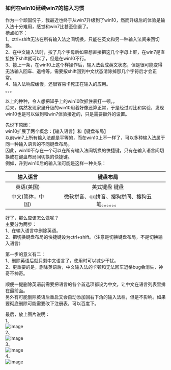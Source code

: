 ### 如何在win10延续win7的输入习惯  
作为一个顽固份子，我最近也终于从win7升级到了win10，然而升级后的体验是输入法十分难用，感觉和win7比甚至倒退了。  
槽点如下：  
1、ctrl+shift无法在所有输入法之间切换，只能在英文和另一种输入法间来回切换。  
2、在中文输入法时，按了几个字母后如果想直接把这几个字母上屏，在win7是直接按下shift就可以了，但是在win10不行。  
3、接上一条，在win10上这个样操作后，输入法会成英文状态，但是很可能变得无法输入回车、退格等，需要按shift回到中文状态清除掉那几个字符后才会正常。  
4、输入法响应缓慢，还很容易卡死正在输入的应用。  
。。。  

以上的种种，令人想把知乎上的win10吹抓住暴打一顿。。  
后来，偶然发现家里升级的win10用着好像还算正常，于是经过对比和实验，发现win10也是可以做到和win7体验接近的，只是需要额外的设置。  

先说下原因：  
win10扩展了两个概念：【输入语言】和【键盘布局】  
以前win7上所有输入法都是平等的，而在win10上不一样了，可以多种输入法属于同一种输入语言的不同键盘布局。  
因此，win10不存在一个可以在所有输入法间切换的快捷键，只有在输入语言间切换或在键盘布局间切换的快捷键。  
例如，升到win10后的输入法可能是这样一种关系： 

|输入语言|键盘布局|
|:-:|:-:|
|英语(美国)|美式键盘 键盘|
|中文(简体，中国)|微软拼音、qq拼音、搜狗拼间、搜狗五笔。。。。。。|  

好了，那么应该怎么做呢？  
主要分为两步：  
1、在输入语言中删除英语。  
2、把切换键盘布局的快捷键设为ctrl+shift。（注意是切换键盘布局，不是切换输入语言）  

第一步的意义有二：  
1、删除英语后就只剩中文语言了，使用时可以减少干扰。  
2、更重要的是，删除英语后，中文输入法的卡顿和无法回车退格bug会消失，神奇不神奇。  

顺便一提删除英语前需要把语言的各个首选项都设为中文，让中文在语言列表里排在最前面。  
另外有可能删除英语后重启又会自动添加回右下角的输入法栏，但是不影响。如果要彻底删除可能需要改下注册表，可以百度下。  

最后，放上图片说明：  
1、  
![image](https://github.com/yangxun983323204/yangxun983323204.github.io/raw/master/showcase/articles/20220104/step1.png)  
2、  
![image](https://github.com/yangxun983323204/yangxun983323204.github.io/raw/master/showcase/articles/20220104/step2.png)  
3、  
![image](https://github.com/yangxun983323204/yangxun983323204.github.io/raw/master/showcase/articles/20220104/step3.png)  
4、  
![image](https://github.com/yangxun983323204/yangxun983323204.github.io/raw/master/showcase/articles/20220104/step4.png)